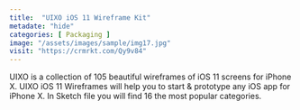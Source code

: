 ```yaml
---
title:  "UIXO iOS 11 Wireframe Kit"
metadate: "hide"
categories: [ Packaging ]
image: "/assets/images/sample/img17.jpg"
visit: "https://crmrkt.com/Qy9v84"
---
```

UIXO is a collection of 105 beautiful wireframes of iOS 11 screens for iPhone X. UIXO iOS 11 Wireframes will help you to start & prototype any iOS app for iPhone X. In Sketch file you will find 16 the most popular categories.
